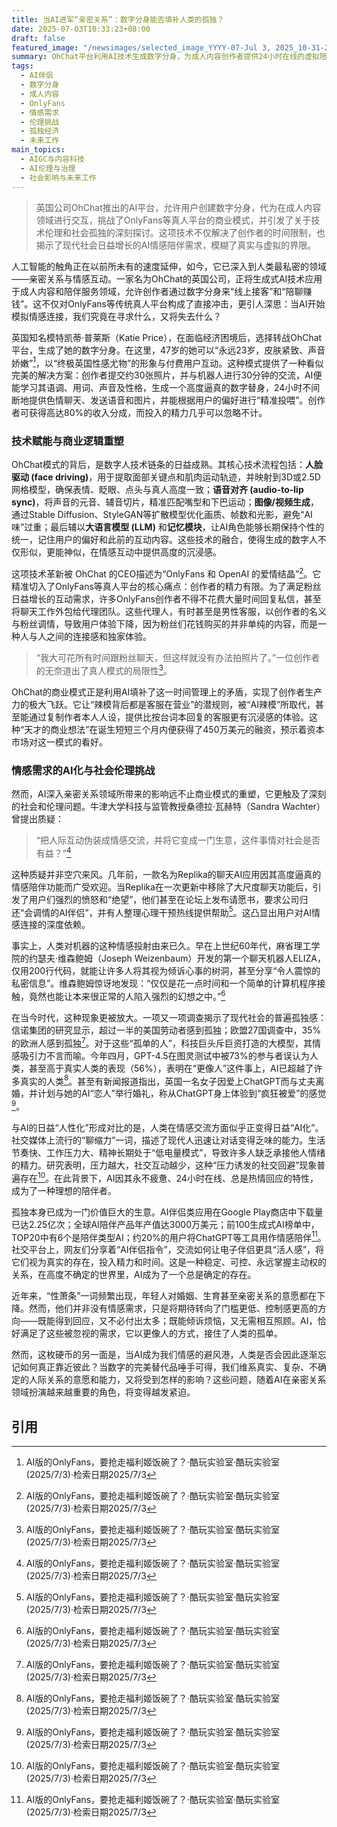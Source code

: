 ```yaml
---
title: 当AI进军“亲密关系”：数字分身能否填补人类的孤独？
date: 2025-07-03T10:33:23+08:00
draft: false
featured_image: "/newsimages/selected_image_YYYY-07-Jul 3, 2025_10-31-25-223.jpg"
summary: OhChat平台利用AI技术生成数字分身，为成人内容创作者提供24小时在线的虚拟陪伴服务，颠覆了传统OnlyFans模式。这项创新解决了创作者的精力限制和真实性矛盾，但同时也引发了对AI替代人类情感互动、加剧社会孤独以及相关伦理界限的深刻讨论。
tags: 
  - AI伴侣
  - 数字分身
  - 成人内容
  - OnlyFans
  - 情感需求
  - 伦理挑战
  - 孤独经济
  - 未来工作
main_topics: 
  - AIGC与内容科技
  - AI伦理与治理
  - 社会影响与未来工作
---
```


> 英国公司OhChat推出的AI平台，允许用户创建数字分身，代为在成人内容领域进行交互，挑战了OnlyFans等真人平台的商业模式，并引发了关于技术伦理和社会孤独的深刻探讨。这项技术不仅解决了创作者的时间限制，也揭示了现代社会日益增长的AI情感陪伴需求，模糊了真实与虚拟的界限。

人工智能的触角正在以前所未有的速度延伸，如今，它已深入到人类最私密的领域——亲密关系与情感互动。一家名为OhChat的英国公司，正将生成式AI技术应用于成人内容和陪伴服务领域，允许创作者通过数字分身来“线上接客”和“陪聊赚钱”。这不仅对OnlyFans等传统真人平台构成了直接冲击，更引人深思：当AI开始模拟情感连接，我们究竟在寻求什么，又将失去什么？

英国知名模特凯蒂·普莱斯（Katie Price），在面临经济困境后，选择转战OhChat平台，生成了她的数字分身。在这里，47岁的她可以“永远23岁，皮肤紧致、声音娇嫩”[^1]，以“终极英国性感尤物”的形象与付费用户互动。这种模式提供了一种看似完美的解决方案：创作者提交约30张照片，并与机器人进行30分钟的交流，AI便能学习其语调、用词、声音及性格，生成一个高度逼真的数字替身，24小时不间断地提供色情聊天、发送语音和图片，并能根据用户的偏好进行“精准投喂”。创作者可获得高达80%的收入分成，而投入的精力几乎可以忽略不计。

### 技术赋能与商业逻辑重塑

OhChat模式的背后，是数字人技术链条的日益成熟。其核心技术流程包括：**人脸驱动 (face driving)**，用于提取面部关键点和肌肉运动轨迹，并映射到3D或2.5D网格模型，确保表情、眨眼、点头与真人高度一致；**语音对齐 (audio-to-lip sync)**，将声音的元音、辅音切片，精准匹配嘴型和下巴运动；**图像/视频生成**，通过Stable Diffusion、StyleGAN等扩散模型优化画质、帧数和光影，避免“AI味”过重；最后辅以**大语言模型 (LLM)** 和**记忆模块**，让AI角色能够长期保持个性的统一，记住用户的偏好和此前的互动内容。这些技术的融合，使得生成的数字人不仅形似，更能神似，在情感互动中提供高度的沉浸感。

这项技术革新被 OhChat 的CEO描述为“OnlyFans 和 OpenAI 的爱情结晶”[^1]。它精准切入了OnlyFans等真人平台的核心痛点：创作者的精力有限。为了满足粉丝日益增长的互动需求，许多OnlyFans创作者不得不花费大量时间回复私信，甚至将聊天工作外包给代理团队。这些代理人，有时甚至是男性客服，以创作者的名义与粉丝调情，导致用户体验下降，因为粉丝们花钱购买的并非单纯的内容，而是一种人与人之间的连接感和独家体验。

> “我大可花所有时间跟粉丝聊天，但这样就没有办法拍照片了。”一位创作者的无奈道出了真人模式的局限性[^1]。

OhChat的商业模式正是利用AI填补了这一时间管理上的矛盾，实现了创作者生产力的极大飞跃。它让“辣模背后都是客服在营业”的潜规则，被“AI辣模”所取代，甚至能通过复制作者本人人设，提供比按台词本回复的客服更有沉浸感的体验。这种“天才的商业想法”在诞生短短三个月内便获得了450万美元的融资，预示着资本市场对这一模式的看好。

### 情感需求的AI化与社会伦理挑战

然而，AI深入亲密关系领域所带来的影响远不止商业模式的重塑，它更触及了深刻的社会和伦理问题。牛津大学科技与监管教授桑德拉·瓦赫特（Sandra Wachter）曾提出质疑：

> “把人际互动伪装成情感交流，并将它变成一门生意，这件事情对社会是否有益？”[^1]

这种质疑并非空穴来风。几年前，一款名为Replika的聊天AI应用因其高度逼真的情感陪伴功能而广受欢迎。当Replika在一次更新中移除了大尺度聊天功能后，引发了用户们强烈的愤怒和“绝望”，他们甚至在论坛上发布请愿书，要求公司归还“会调情的AI伴侣”，并有人整理心理干预热线提供帮助[^1]。这凸显出用户对AI情感连接的深度依赖。

事实上，人类对机器的这种情感投射由来已久。早在上世纪60年代，麻省理工学院的约瑟夫·维森鲍姆（Joseph Weizenbaum）开发的第一个聊天机器人ELIZA，仅用200行代码，就能让许多人将其视为倾诉心事的树洞，甚至分享“令人震惊的私密信息”。维森鲍姆惊讶地发现：“仅仅是花一点时间和一个简单的计算机程序接触，竟然也能让本来很正常的人陷入强烈的幻想之中。”[^1]

在当今时代，这种现象更被放大。一项又一项调查揭示了现代社会的普遍孤独感：信诺集团的研究显示，超过一半的美国劳动者感到孤独；欧盟27国调查中，35%的欧洲人感到孤独[^1]。对于这些“孤单的人”，科技巨头斥巨资打造的大模型，其情感吸引力不言而喻。今年四月，GPT-4.5在图灵测试中被73%的参与者误认为人类，甚至高于真实人类的表现（56%），表明在“更像人”这件事上，AI已超越了许多真实的人类[^1]。甚至有新闻报道指出，英国一名女子因爱上ChatGPT而与丈夫离婚，并计划与她的AI“恋人”举行婚礼，称从ChatGPT身上体验到“疯狂被爱”的感觉[^1]。

与AI的日益“人性化”形成对比的是，人类在情感交流方面似乎正变得日益“AI化”。社交媒体上流行的“聊缩力”一词，描述了现代人迅速让对话变得乏味的能力。生活节奏快、工作压力大、精神长期处于“低电量模式”，导致许多人缺乏承接他人情绪的精力。研究表明，压力越大，社交互动越少，这种“压力诱发的社交回避”现象普遍存在[^1]。在此背景下，AI因其永不疲惫、24小时在线、总是热情回应的特性，成为了一种理想的陪伴者。

孤独本身已成为一门价值巨大的生意。AI伴侣类应用在Google Play商店中下载量已达2.25亿次；全球AI陪伴产品年产值达3000万美元；前100生成式AI榜单中，TOP20中有6个是陪伴类型AI；约20%的用户将ChatGPT等工具用作情感陪伴[^1]。社交平台上，网友们分享着“AI伴侣指令”，交流如何让电子伴侣更具“活人感”，将它们视为真实的存在，投入精力和时间。这是一种稳定、可控、永远掌握主动权的关系，在高度不确定的世界里，AI成为了一个总是确定的存在。

近年来，“性萧条”一词频繁出现，年轻人对婚姻、生育甚至亲密关系的意愿都在下降。然而，他们并非没有情感需求，只是将期待转向了门槛更低、控制感更高的方向——既能得到回应，又不必付出太多；既能倾诉烦恼，又无需相互照顾。AI，恰好满足了这些被忽视的需求，它以更像人的方式，接住了人类的孤单。

然而，这枚硬币的另一面是，当AI成为我们情感的避风港，人类是否会因此逐渐忘记如何真正靠近彼此？当数字的完美替代品唾手可得，我们维系真实、复杂、不确定的人际关系的意愿和能力，又将受到怎样的影响？这些问题，随着AI在亲密关系领域扮演越来越重要的角色，将变得越发紧迫。

## 引用
[^1]: AI版的OnlyFans，要抢走福利姬饭碗了？·酷玩实验室·酷玩实验室 (2025/7/3)·检索日期2025/7/3
